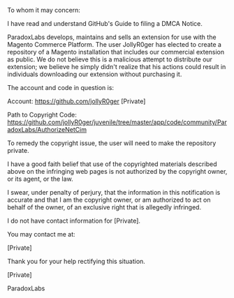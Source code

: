 To whom it may concern:

I have read and understand GitHub's Guide to filing a DMCA Notice.

ParadoxLabs develops, maintains and sells an extension for use with the
Magento Commerce Platform. The user JollyR0ger has elected to create a
repository of a Magento installation that includes our commercial extension
as public. We do not believe this is a malicious attempt to distribute our
extension; we believe he simply didn't realize that his actions could result
in individuals downloading our extension without purchasing it.

The account and code in question is:

Account: https://github.com/jollyR0ger [Private]

Path to Copyright Code: https://github.com/jollyR0ger/juvenile/tree/master/app/code/community/ParadoxLabs/AuthorizeNetCim

To remedy the copyright issue, the user will need to make the repository
private.

I have a good faith belief that use of the copyrighted materials described
above on the infringing web pages is not authorized by the copyright owner,
or its agent, or the law.

I swear, under penalty of perjury, that the information in this notification
is accurate and that I am the copyright owner, or am authorized to act on
behalf of the owner, of an exclusive right that is allegedly infringed.

I do not have contact information for [Private].

You may contact me at:

[Private]

Thank you for your help rectifying this situation.

[Private]

ParadoxLabs
